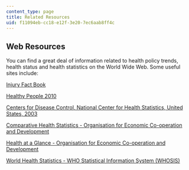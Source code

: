 ```yaml
---
content_type: page
title: Related Resources
uid: f11094eb-cc18-e12f-3e20-7ec6aab8ff4c
---
```


Web Resources
-------------

You can find a great deal of information related to health policy trends, health status and health statistics on the World Wide Web. Some useful sites include:

[Injury Fact Book](https://stacks.cdc.gov/view/cdc/11438/cdc_11438_DS1.pdf)

[Healthy People 2010](http://www.cdc.gov/nchs/hphome.htm)

[Centers for Disease Control, National Center for Health Statistics, United States, 2003](http://www.cdc.gov/nchs/hus.htm)

[Comparative Health Statistics - Organisation for Economic Co-operation and Development](http://www.oecd.org/document/38/0,2340,en_2649_34631_16560422_1_1_1_1,00.html)

[Health at a Glance - Organisation for Economic Co-operation and Development](http://www.oecd.org/health/health-systems/health-at-a-glance-19991312.htm)

[World Health Statistics - WHO Statistical Information System (WHOSIS)](https://openei.org/wiki/WHO_Statistical_Information_System_(WHOSIS))